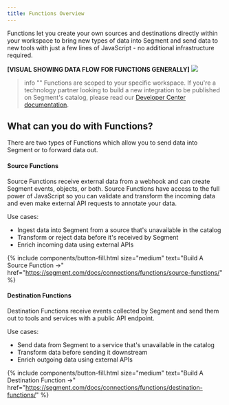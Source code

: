```yaml
---
title: Functions Overview
---
```


Functions let you create your own sources and destinations directly within your workspace to bring new types of data into Segment and send data to new tools with just a few lines of JavaScript - no additional infrastructure required. 

**[VISUAL SHOWING DATA FLOW FOR FUNCTIONS GENERALLY]**
![](images/functions-overview.png)

> info ""
> Functions are scoped to your specific workspace. If you're a technology partner looking to build a new integration to be published on Segment's catalog, please read our [Developer Center documentation](https://segment.com/docs/partners/).


## What can you do with Functions?
There are two types of Functions which allow you to send data into Segment or to forward data out.

#### Source Functions
Source Functions receive external data from a webhook and can create Segment events, objects, or both. Source Functions have access to the full power of JavaScript so you can validate and transform the incoming data and even make external API requests to annotate your data.

Use cases:
- Ingest data into Segment from a source that's unavailable in the catalog
- Transform or reject data before it's received by Segment
- Enrich incoming data using external APIs

{% include components/button-fill.html size="medium" text="Build A Source Function ->" href="https://segment.com/docs/connections/functions/source-functions/" %}

#### Destination Functions
Destination Functions receive events collected by Segment and send them out to tools and services with a public API endpoint. 

Use cases:
- Send data from Segment to a service that's unavailable in the catalog
- Transform data before sending it downstream
- Enrich outgoing data using external APIs

{% include components/button-fill.html size="medium" text="Build A Destination Function ->" href="https://segment.com/docs/connections/functions/destination-functions/" %}
